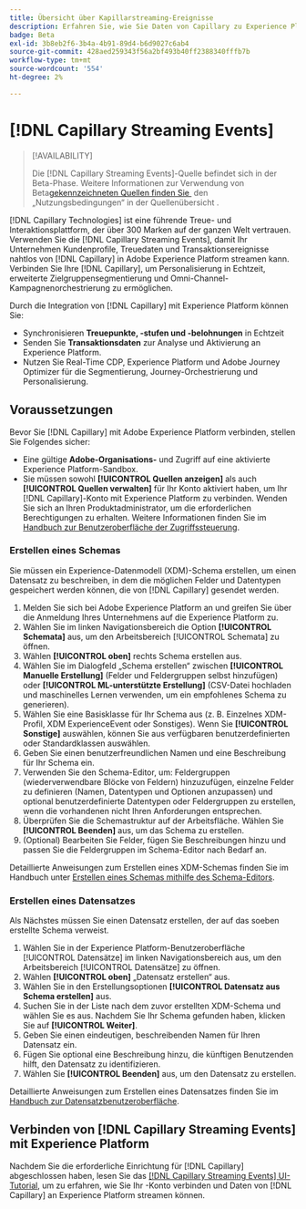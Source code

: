 ```yaml
---
title: Übersicht über Kapillarstreaming-Ereignisse
description: Erfahren Sie, wie Sie Daten von Capillary zu Experience Platform streamen.
badge: Beta
exl-id: 3b8eb2f6-3b4a-4b91-89d4-b6d9027c6ab4
source-git-commit: 428aed259343f56a2bf493b40ff2388340fffb7b
workflow-type: tm+mt
source-wordcount: '554'
ht-degree: 2%

---
```


# [!DNL Capillary Streaming Events]

>[!AVAILABILITY]
>
>Die [!DNL Capillary Streaming Events]-Quelle befindet sich in der Beta-Phase. Weitere Informationen zur Verwendung von Beta[gekennzeichneten Quellen finden Sie &#x200B;](../../home.md#terms-and-conditions) den „Nutzungsbedingungen“ in der Quellenübersicht .

[!DNL Capillary Technologies] ist eine führende Treue- und Interaktionsplattform, der über 300 Marken auf der ganzen Welt vertrauen. Verwenden Sie die [!DNL Capillary Streaming Events], damit Ihr Unternehmen Kundenprofile, Treuedaten und Transaktionsereignisse nahtlos von [!DNL Capillary] in Adobe Experience Platform streamen kann. Verbinden Sie Ihre [!DNL Capillary], um Personalisierung in Echtzeit, erweiterte Zielgruppensegmentierung und Omni-Channel-Kampagnenorchestrierung zu ermöglichen.

Durch die Integration von [!DNL Capillary] mit Experience Platform können Sie:

* Synchronisieren **Treuepunkte, -stufen und -belohnungen** in Echtzeit
* Senden Sie **Transaktionsdaten** zur Analyse und Aktivierung an Experience Platform.
* Nutzen Sie Real-Time CDP, Experience Platform und Adobe Journey Optimizer für die Segmentierung, Journey-Orchestrierung und Personalisierung.

## Voraussetzungen

Bevor Sie [!DNL Capillary] mit Adobe Experience Platform verbinden, stellen Sie Folgendes sicher:

* Eine gültige **Adobe-Organisations-** und Zugriff auf eine aktivierte Experience Platform-Sandbox.
* Sie müssen sowohl **[!UICONTROL Quellen anzeigen]** als auch **[!UICONTROL Quellen verwalten]** für Ihr Konto aktiviert haben, um Ihr [!DNL Capillary]-Konto mit Experience Platform zu verbinden. Wenden Sie sich an Ihren Produktadministrator, um die erforderlichen Berechtigungen zu erhalten. Weitere Informationen finden Sie im [Handbuch zur Benutzeroberfläche der Zugriffssteuerung](../../../access-control/ui/overview.md).

### Erstellen eines Schemas

Sie müssen ein Experience-Datenmodell (XDM)-Schema erstellen, um einen Datensatz zu beschreiben, in dem die möglichen Felder und Datentypen gespeichert werden können, die von [!DNL Capillary] gesendet werden.

1. Melden Sie sich bei Adobe Experience Platform an und greifen Sie über die Anmeldung Ihres Unternehmens auf die Experience Platform zu.
2. Wählen Sie im linken Navigationsbereich die Option **[!UICONTROL Schemata]** aus, um den Arbeitsbereich [!UICONTROL Schemata] zu öffnen.
3. Wählen **[!UICONTROL oben]** rechts Schema erstellen aus.
4. Wählen Sie im Dialogfeld „Schema erstellen“ zwischen **[!UICONTROL Manuelle Erstellung]** (Felder und Feldergruppen selbst hinzufügen) oder **[!UICONTROL ML-unterstützte Erstellung]** (CSV-Datei hochladen und maschinelles Lernen verwenden, um ein empfohlenes Schema zu generieren).
5. Wählen Sie eine Basisklasse für Ihr Schema aus (z. B. Einzelnes XDM-Profil, XDM ExperienceEvent oder Sonstiges). Wenn Sie **[!UICONTROL Sonstige]** auswählen, können Sie aus verfügbaren benutzerdefinierten oder Standardklassen auswählen.
6. Geben Sie einen benutzerfreundlichen Namen und eine Beschreibung für Ihr Schema ein.
7. Verwenden Sie den Schema-Editor, um: Feldergruppen (wiederverwendbare Blöcke von Feldern) hinzuzufügen, einzelne Felder zu definieren (Namen, Datentypen und Optionen anzupassen) und optional benutzerdefinierte Datentypen oder Feldergruppen zu erstellen, wenn die vorhandenen nicht Ihren Anforderungen entsprechen.
8. Überprüfen Sie die Schemastruktur auf der Arbeitsfläche. Wählen Sie **[!UICONTROL Beenden]** aus, um das Schema zu erstellen.
9. (Optional) Bearbeiten Sie Felder, fügen Sie Beschreibungen hinzu und passen Sie die Feldergruppen im Schema-Editor nach Bedarf an.

Detaillierte Anweisungen zum Erstellen eines XDM-Schemas finden Sie im Handbuch unter [Erstellen eines Schemas mithilfe des Schema-Editors](../../../xdm/tutorials/create-schema-ui.md).

### Erstellen eines Datensatzes

Als Nächstes müssen Sie einen Datensatz erstellen, der auf das soeben erstellte Schema verweist.

1. Wählen Sie in der Experience Platform-Benutzeroberfläche [!UICONTROL Datensätze] im linken Navigationsbereich aus, um den Arbeitsbereich [!UICONTROL Datensätze] zu öffnen.
2. Wählen **[!UICONTROL oben]** „Datensatz erstellen“ aus.
3. Wählen Sie in den Erstellungsoptionen **[!UICONTROL Datensatz aus Schema erstellen]** aus.
4. Suchen Sie in der Liste nach dem zuvor erstellten XDM-Schema und wählen Sie es aus. Nachdem Sie Ihr Schema gefunden haben, klicken Sie auf **[!UICONTROL Weiter]**.
5. Geben Sie einen eindeutigen, beschreibenden Namen für Ihren Datensatz ein.
6. Fügen Sie optional eine Beschreibung hinzu, die künftigen Benutzenden hilft, den Datensatz zu identifizieren.
7. Wählen Sie **[!UICONTROL Beenden]** aus, um den Datensatz zu erstellen.

Detaillierte Anweisungen zum Erstellen eines Datensatzes finden Sie im [Handbuch zur Datensatzbenutzeroberfläche](../../../catalog/datasets/user-guide.md).

## Verbinden von [!DNL Capillary Streaming Events] mit Experience Platform

Nachdem Sie die erforderliche Einrichtung für [!DNL Capillary] abgeschlossen haben, lesen Sie das [[!DNL Capillary Streaming Events] UI-Tutorial](../../tutorials/ui/create/loyalty/capillary.md), um zu erfahren, wie Sie Ihr -Konto verbinden und Daten von [!DNL Capillary] an Experience Platform streamen können.
